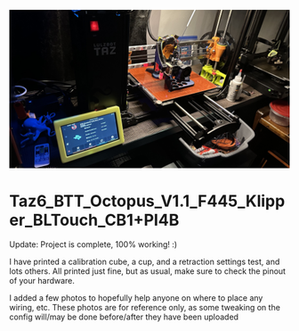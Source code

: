 ![IMG20230305125419](https://raw.githubusercontent.com/FunkyNuggets007/Taz6_BTTOctopus_BLTouch_Klipper_HemeraXSRevo_CB1-PI4B/Klipper/IMG_3162.jpg)
# Taz6_BTT_Octopus_V1.1_F445_Klipper_BLTouch_CB1+PI4B

Update: Project is complete,  100% working! :)

I have printed a calibration cube, a cup, and a retraction settings test, and lots others.  All printed just fine, but as usual, make sure to check the pinout of your hardware. 

I added a few photos to hopefully help anyone on where to place any wiring, etc.  These photos are for reference only, as some tweaking on the config will/may be done before/after they have been uploaded
